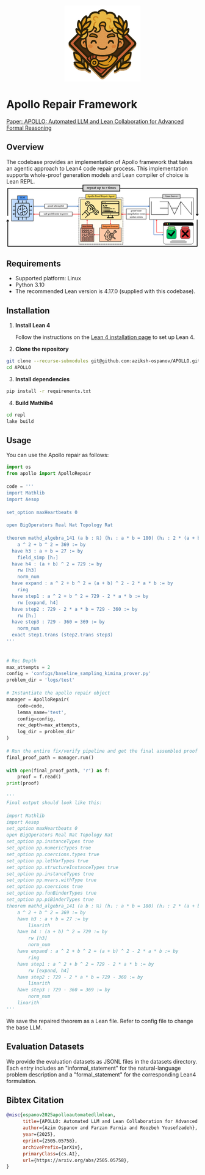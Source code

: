 <p align="center">
    <br>
    <img src="./assets/apollo_logo.png" width="200"/>
    <br>
<p>

# Apollo Repair Framework
[Paper: APOLLO: Automated LLM and Lean Collaboration for Advanced Formal Reasoning](https://arxiv.org/abs/2505.05758)

## Overview 
The codebase provides an implementation of Apollo framework that takes an agentic approach to Lean4 code repair process. This implementation supports whole-proof generation models and Lean compiler of choice is Lean REPL.
![Apollo Pipeline](assets/pipeline.png)

## Requirements
- Supported platform: Linux
- Python 3.10
- The recommended Lean version is 4.17.0 (supplied with this codebase). 

## Installation

1. **Install Lean 4**

   Follow the instructions on the [Lean 4 installation page](https://leanprover.github.io/lean4/doc/quickstart.html) to set up Lean 4.

2. **Clone the repository**

```sh
git clone --recurse-submodules git@github.com:aziksh-ospanov/APOLLO.git
cd APOLLO
```

3. **Install dependencies**

```sh
pip install -r requirements.txt
```

4. **Build Mathlib4**

```sh
cd repl
lake build
```

## Usage 
You can use the Apollo repair as follows:
```python
import os
from apollo import ApolloRepair

code = '''
import Mathlib
import Aesop

set_option maxHeartbeats 0

open BigOperators Real Nat Topology Rat

theorem mathd_algebra_141 (a b : ℝ) (h₁ : a * b = 180) (h₂ : 2 * (a + b) = 54) :
    a ^ 2 + b ^ 2 = 369 := by
  have h3 : a + b = 27 := by
    field_simp [h₂]
  have h4 : (a + b) ^ 2 = 729 := by
    rw [h3]
    norm_num
  have expand : a ^ 2 + b ^ 2 = (a + b) ^ 2 - 2 * a * b := by
    ring
  have step1 : a ^ 2 + b ^ 2 = 729 - 2 * a * b := by
    rw [expand, h4]
  have step2 : 729 - 2 * a * b = 729 - 360 := by
    rw [h₁]
  have step3 : 729 - 360 = 369 := by
    norm_num
  exact step1.trans (step2.trans step3)
'''


# Rec Depth
max_attempts = 2
config = 'configs/baseline_sampling_kimina_prover.py'
problem_dir = 'logs/test'

# Instantiate the apollo repair object
manager = ApolloRepair(
    code=code,
    lemma_name='test',
    config=config,
    rec_depth=max_attempts,
    log_dir = problem_dir
)

# Run the entire fix/verify pipeline and get the final assembled proof path
final_proof_path = manager.run()

with open(final_proof_path, 'r') as f:
    proof = f.read()
print(proof)

'''
Final output should look like this:

import Mathlib
import Aesop
set_option maxHeartbeats 0
open BigOperators Real Nat Topology Rat
set_option pp.instanceTypes true
set_option pp.numericTypes true
set_option pp.coercions.types true
set_option pp.letVarTypes true
set_option pp.structureInstanceTypes true
set_option pp.instanceTypes true
set_option pp.mvars.withType true
set_option pp.coercions true
set_option pp.funBinderTypes true
set_option pp.piBinderTypes true
theorem mathd_algebra_141 (a b : ℝ) (h₁ : a * b = 180) (h₂ : 2 * (a + b) = 54) :
    a ^ 2 + b ^ 2 = 369 := by
    have h3 : a + b = 27 := by
        linarith
    have h4 : (a + b) ^ 2 = 729 := by
        rw [h3]
        norm_num
    have expand : a ^ 2 + b ^ 2 = (a + b) ^ 2 - 2 * a * b := by
        ring
    have step1 : a ^ 2 + b ^ 2 = 729 - 2 * a * b := by
        rw [expand, h4]
    have step2 : 729 - 2 * a * b = 729 - 360 := by
        linarith
    have step3 : 729 - 360 = 369 := by
        norm_num
    linarith
'''
```
We save the repaired theorem as a Lean file. Refer to config file to change the base LLM.

## Evaluation Datasets
We provide the evaluation datasets as JSONL files in the datasets directory. Each entry includes an "informal_statement" for the natural-language problem description and a "formal_statement" for the corresponding Lean4 formulation.

## Bibtex Citation
```bibtex
@misc{ospanov2025apolloautomatedllmlean,
      title={APOLLO: Automated LLM and Lean Collaboration for Advanced Formal Reasoning}, 
      author={Azim Ospanov and Farzan Farnia and Roozbeh Yousefzadeh},
      year={2025},
      eprint={2505.05758},
      archivePrefix={arXiv},
      primaryClass={cs.AI},
      url={https://arxiv.org/abs/2505.05758}, 
}
```













